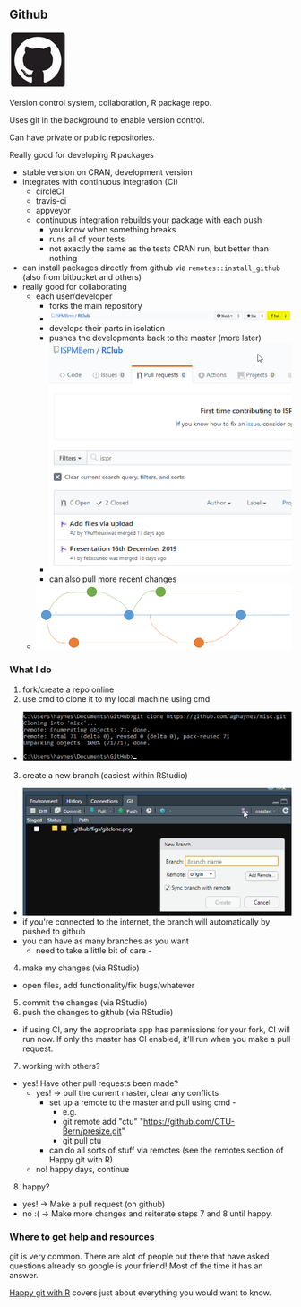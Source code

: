 ## Github

![](figs/github.png)

Version control system, collaboration, R package repo.

Uses git in the background to enable version control.

Can have private or public repositories.

Really good for developing R packages 

* stable version on CRAN, development version 
* integrates with continuous integration (CI)
  * circleCI
  * travis-ci
  * appveyor
  * continuous integration rebuilds your package with each push
    * you know when something breaks
    * runs all of your tests
    * not exactly the same as the tests CRAN run, but better than nothing
* can install packages directly from github via `remotes::install_github` (also from bitbucket and others)
* really good for collaborating
  * each user/developer
    * forks the main repository
    * ![](figs/gitfork.png)
    * develops their parts in isolation
    * pushes the developments back to the master (more later)
    * ![](figs/gitpr.png)
    * can also pull more recent changes
  * ![](figs/gitbranch.png)
  
### What I do
1. fork/create a repo online
2. use cmd to clone it to my local machine using cmd
  * ![](figs/gitclone.png)
3. create a new branch (easiest within RStudio)
  * ![](figs/rs_branch.png)
  * if you're connected to the internet, the branch will automatically by pushed to github
  * you can have as many branches as you want
    * need to take a little bit of care - 
4. make my changes (via RStudio)
  * open files, add functionality/fix bugs/whatever
5. commit the changes (via RStudio)
6. push the changes to github (via RStudio)
  * if using CI, any the appropriate app has permissions for your fork, CI will run now. If only the master has CI enabled, it'll run when you make a pull request.
7. working with others?
  * yes! Have other pull requests been made?
    * yes! -> pull the current master, clear any conflicts
      * set up a remote to the master and pull using cmd - 
        * e.g. 
        * git remote add "ctu" "https://github.com/CTU-Bern/presize.git"
        * git pull ctu
      * can do all sorts of stuff via remotes (see the remotes section of Happy git with R)
    * no! happy days, continue
8. happy?
  * yes! -> Make a pull request (on github)
  * no :( -> Make more changes and reiterate steps 7 and 8 until happy.


### Where to get help and resources
git is very common. There are alot of people out there that have asked questions already so google is your friend! Most of the time it has an answer.

[Happy git with R](https://happygitwithr.com/) covers just about everything you would want to know.












